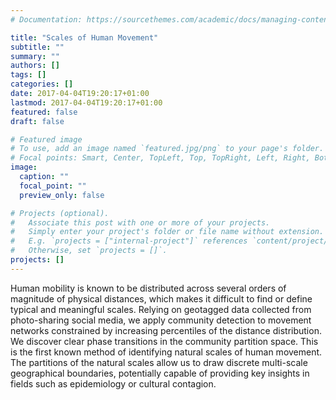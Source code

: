 ```yaml
---
# Documentation: https://sourcethemes.com/academic/docs/managing-content/

title: "Scales of Human Movement"
subtitle: ""
summary: ""
authors: []
tags: []
categories: []
date: 2017-04-04T19:20:17+01:00
lastmod: 2017-04-04T19:20:17+01:00
featured: false
draft: false

# Featured image
# To use, add an image named `featured.jpg/png` to your page's folder.
# Focal points: Smart, Center, TopLeft, Top, TopRight, Left, Right, BottomLeft, Bottom, BottomRight.
image:
  caption: ""
  focal_point: ""
  preview_only: false

# Projects (optional).
#   Associate this post with one or more of your projects.
#   Simply enter your project's folder or file name without extension.
#   E.g. `projects = ["internal-project"]` references `content/project/deep-learning/index.md`.
#   Otherwise, set `projects = []`.
projects: []
---
```


Human mobility is known to be distributed across several orders of magnitude of physical distances, which makes it difficult to find or define typical and meaningful scales. Relying on geotagged data collected from photo-sharing social media, we apply community detection to movement networks constrained by increasing percentiles of the distance distribution. We discover clear phase transitions in the community partition space. This is the first known method of identifying natural scales of human movement. The partitions of the natural scales allow us to draw discrete multi-scale geographical boundaries, potentially capable of providing key insights in fields such as epidemiology or cultural contagion.